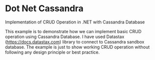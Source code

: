 # Dot Net Cassandra
Implementation of CRUD Operation in .NET with Cassandra Database

This example is to demonstrate how we can implement basic CRUD operation using Cassandra Database. I have used Datastax (https://docs.datastax.com) library to connect to Cassandra sandbox database. The example is just to show working CRUD operation without following any design principle or best practice. 

